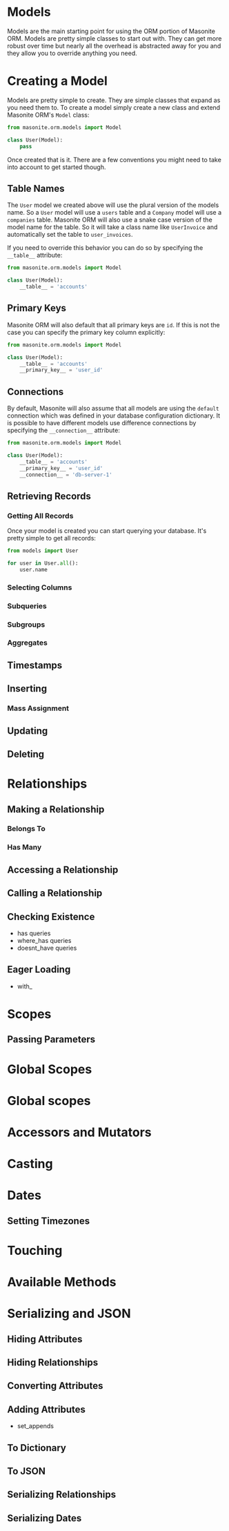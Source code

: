 # Models

Models are the main starting point for using the ORM portion of Masonite ORM. Models are pretty simple classes to start out with. They can get more robust over time but nearly all the overhead is abstracted away for you and they allow you to override anything you need.

# Creating a Model

Models are pretty simple to create. They are simple classes that expand as you need them to. To create a model simply create a new class and extend Masonite ORM's `Model` class:

```python
from masonite.orm.models import Model

class User(Model):
    pass
```

Once created that is it. There are a few conventions you might need to take into account to get started though.

## Table Names

The `User` model we created above will use the plural version of the models name. So a `User` model will use a `users` table and a `Company` model will use a `companies` table. Masonite ORM will also use a snake case version of the model name for the table. So it will take a class name like `UserInvoice` and automatically set the table to `user_invoices`.

If you need to override this behavior you can do so by specifying the `__table__` attribute:

```python
from masonite.orm.models import Model

class User(Model):
    __table__ = 'accounts'
```

## Primary Keys

Masonite ORM will also default that all primary keys are `id`. If this is not the case you can specify the primary key column explicitly:

```python
from masonite.orm.models import Model

class User(Model):
    __table__ = 'accounts'
    __primary_key__ = 'user_id'
```

## Connections

By default, Masonite will also assume that all models are using the `default` connection which was defined in your database configuration dictionary. It is possible to have different models use difference connections by specifying the `__connection__` attribute:

```python
from masonite.orm.models import Model

class User(Model):
    __table__ = 'accounts'
    __primary_key__ = 'user_id'
    __connection__ = 'db-server-1'
```

## Retrieving Records

### Getting All Records

Once your model is created you can start querying your database. It's pretty simple to get all records:

```python
from models import User

for user in User.all():
    user.name
```

### Selecting Columns

### Subqueries

### Subgroups

### Aggregates

## Timestamps

## Inserting

### Mass Assignment

## Updating

## Deleting

# Relationships

## Making a Relationship

### Belongs To

### Has Many

## Accessing a Relationship

## Calling a Relationship

## Checking Existence

* has queries
* where_has queries
* doesnt_have queries

## Eager Loading

* with_

# Scopes

## Passing Parameters

# Global Scopes

# Global scopes

# Accessors and Mutators

# Casting

# Dates

## Setting Timezones

# Touching

# Available Methods

# Serializing and JSON

## Hiding Attributes

## Hiding Relationships

## Converting Attributes

## Adding Attributes

* set_appends

## To Dictionary

## To JSON

## Serializing Relationships

## Serializing Dates
